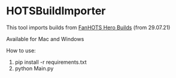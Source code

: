 # HOTSBuildImporter
This tool imports builds from [FanHOTS Hero Builds](https://docs.google.com/spreadsheets/d/1kiHfe0obByIt5qBvLNeVwrKr2SLl_laTCDqbfJwI9X8/edit#gid=0) (from 29.07.21)

Available for Mac and Windows

How to use:
1) pip install -r requirements.txt
2) python Main.py
